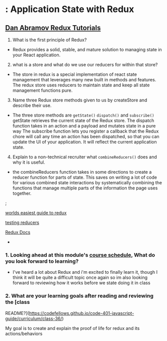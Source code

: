 # : Application State with Redux

## [Dan Abramov Redux Tutorials](https://egghead.io/courses/getting-started-with-redux)

1.  What is the first principle of Redux?

- Redux provides a solid, stable, and mature solution to managing state in your React application.

2.  what is a store and what do we use our reducers for within that store?

- The store in redux is a special implementation of react state management that leverages many new built in methods and features. The redux store uses reducers to maintain state and keep all state management functions pure.

3.  Name three Redux store methods given to us by createStore and describe
    their use.

- The three store methods are `getState()` `dispatch()` and `subscribe()`
  getState retrieves the current state of the Redux store. The dispatch function takes in an action and a payload and mutates state in a pure way
  The subscribe function lets you register a callback that the Redux chore will call any time an action has been dispatched, so that you can update the UI of your application. It will reflect the current application state.

4.  Explain to a non-technical recruiter what `combineReducers()` does and why it is useful.

- the combineReducers function takes in some directions to create a reducer function for parts of state. This saves on writing a lot of code for various combined state interactions by systematically combining the functions that manage multiple parts of the information the page uses together.

;

[worlds easiest guide to redux](https://medium.freecodecamp.org/understanding-redux-the-worlds-easiest-guide-to-beginning-redux-c695f45546f6)

[testing reducers](https://medium.com/@netxm/testing-redux-reducers-with-jest-6653abbfe3e1)

[Redux Docs](https://redux.js.org/)

-

### 1. Looking ahead at this module's [course schedule](https://codefellows.github.io/code-401-javascript-guide/curriculum/#module-8), What do you look forward to learning?

- I've heard a lot about Redux and i'm excited to finally learn it, though I think it will be quite a difficult topic once again so im also looking forward to reviewing how it works before we state doing it in class

### 2. What are your learning goals after reading and reviewing the [class

README?](https://codefellows.github.io/code-401-javascript-guide/curriculum/class-36/)

My goal is to create and explain the proof of life for redux and its actions/behaviors
